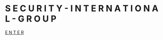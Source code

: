 # S E C U R I T Y - I N T E R N A T I O N A L  - G R O U P 
[E N T E R]( http://securityinternationalgroup.org)
